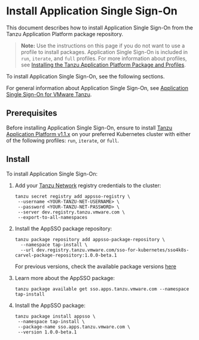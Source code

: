 # Install Application Single Sign-On

This document describes how to install Application Single Sign-On
from the Tanzu Application Platform package repository.

>**Note:** Use the instructions on this page if you do not want to use a profile to install packages.
>Application Single Sign-On is included in `run`, `iterate`, and `full` profiles.
>For more information about profiles, see [Installing the Tanzu Application Platform Package and Profiles](../install.md).

To install Application Single Sign-On, see the following sections.

For general information about Application Single Sign-On, see [Application Single Sign-On for VMware Tanzu](app-sso/about.md).

## <a id='prereqs'></a>Prerequisites

Before installing Application Single Sign-On, ensure to install [Tanzu Application Platform v1.1.x](install-intro.md) on your preferred Kubernetes cluster with either of the following profiles: `run`, `iterate`, or `full`.

## <a id='install'></a>Install

To install Application Single Sign-On:

1. Add your [Tanzu Network](https://dev.registry.tanzu.vmware.com) registry credentials to the cluster:

    ```shell
    tanzu secret registry add appsso-registry \
     --username <YOUR-TANZU-NET-USERNAME> \
     --password <YOUR-TANZU-NET-PASSWORD> \
     --server dev.registry.tanzu.vmware.com \
     --export-to-all-namespaces
    ```

1. Install the AppSSO package repository:

    ```shell
    tanzu package repository add appsso-package-repository \
      --namespace tap-install \
      --url dev.registry.tanzu.vmware.com/sso-for-kubernetes/sso4k8s-carvel-package-repository:1.0.0-beta.1
    ```

    For previous versions,
    check the available package versions [here](https://dev.registry.tanzu.vmware.com/harbor/projects/169/repositories/sso4k8s-carvel-package-repository)

1. Learn more about the AppSSO package:

    ```shell
    tanzu package available get sso.apps.tanzu.vmware.com --namespace tap-install
    ```

1. Install the AppSSO package:

    ```shell
    tanzu package install appsso \
     --namespace tap-install \
     --package-name sso.apps.tanzu.vmware.com \
     --version 1.0.0-beta.1
    ```
